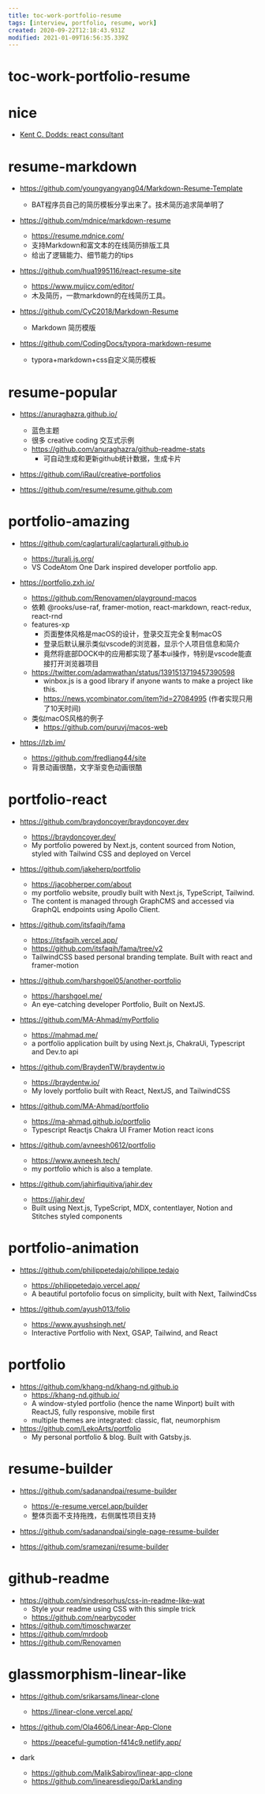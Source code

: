 ```yaml
---
title: toc-work-portfolio-resume
tags: [interview, portfolio, resume, work]
created: 2020-09-22T12:18:43.931Z
modified: 2021-01-09T16:56:35.339Z
---
```


# toc-work-portfolio-resume

# nice

- [Kent C. Dodds: react consultant](https://kentcdodds.com/)
# resume-markdown
- https://github.com/youngyangyang04/Markdown-Resume-Template
  - BAT程序员自己的简历模板分享出来了。技术简历追求简单明了

- https://github.com/mdnice/markdown-resume
  - https://resume.mdnice.com/
  - 支持Markdown和富文本的在线简历排版工具
  - 给出了逻辑能力、细节能力的tips

- https://github.com/hua1995116/react-resume-site
  - https://www.mujicv.com/editor/
  - 木及简历，一款markdown的在线简历工具。

- https://github.com/CyC2018/Markdown-Resume
  - Markdown 简历模版
- https://github.com/CodingDocs/typora-markdown-resume
  - typora+markdown+css自定义简历模板
# resume-popular
- https://anuraghazra.github.io/
  - 蓝色主题
  - 很多 creative coding 交互式示例
  - https://github.com/anuraghazra/github-readme-stats
    - 可自动生成和更新github统计数据，生成卡片

- https://github.com/iRaul/creative-portfolios
- https://github.com/resume/resume.github.com
# portfolio-amazing
- https://github.com/caglarturali/caglarturali.github.io
  - https://turali.js.org/
  - VS CodeAtom One Dark inspired developer portfolio app.

- https://portfolio.zxh.io/
  - https://github.com/Renovamen/playground-macos
  - 依赖 @rooks/use-raf, framer-motion, react-markdown, react-redux, react-rnd
  - features-xp
    - 页面整体风格是macOS的设计，登录交互完全复制macOS
    - 登录后默认展示类似vscode的浏览器，显示个人项目信息和简介
    - 竟然将底部DOCK中的应用都实现了基本ui操作，特别是vscode能直接打开浏览器项目
  - https://twitter.com/adamwathan/status/1391513719457390598
    - winbox.js is a good library if anyone wants to make a project like this.
    - https://news.ycombinator.com/item?id=27084995 (作者实现只用了10天时间)
  - 类似macOS风格的例子
    - https://github.com/puruvj/macos-web

- https://lzb.im/
  - https://github.com/fredliang44/site
  - 背景动画很酷，文字渐变色动画很酷
# portfolio-react
- https://github.com/braydoncoyer/braydoncoyer.dev
  - https://braydoncoyer.dev/
  - My portfolio powered by Next.js, content sourced from Notion, styled with Tailwind CSS and deployed on Vercel

- https://github.com/jakeherp/portfolio
  - https://jacobherper.com/about
  - my portfolio website, proudly built with Next.js, TypeScript, Tailwind. 
  - The content is managed through GraphCMS and accessed via GraphQL endpoints using Apollo Client.

- https://github.com/itsfaqih/fama
  - https://itsfaqih.vercel.app/
  - https://github.com/itsfaqih/fama/tree/v2
  - TailwindCSS based personal branding template. Built with react and framer-motion

- https://github.com/harshgoel05/another-portfolio
  - https://harshgoel.me/
  - An eye-catching developer Portfolio, Built on NextJS.

- https://github.com/MA-Ahmad/myPortfolio
  - https://mahmad.me/
  - a portfolio application built by using Next.js, ChakraUi, Typescript and Dev.to api

- https://github.com/BraydenTW/braydentw.io
  - https://braydentw.io/
  - My lovely portfolio built with React, NextJS, and TailwindCSS

- https://github.com/MA-Ahmad/portfolio
  - https://ma-ahmad.github.io/portfolio
  - Typescript Reactjs Chakra UI Framer Motion react icons

- https://github.com/avneesh0612/portfolio
  - https://www.avneesh.tech/
  - my portfolio which is also a template. 

- https://github.com/jahirfiquitiva/jahir.dev
  - https://jahir.dev/
  -  Built using Next.js, TypeScript, MDX, contentlayer, Notion and Stitches styled components
# portfolio-animation
- https://github.com/philippetedajo/philippe.tedajo
  - https://philippetedajo.vercel.app/
  - A beautiful portofolio focus on simplicity, built with Next, TailwindCss

- https://github.com/ayush013/folio
  - https://www.ayushsingh.net/
  - Interactive Portfolio with Next, GSAP, Tailwind, and React
# portfolio
- https://github.com/khang-nd/khang-nd.github.io
  - https://khang-nd.github.io/
  - A window-styled portfolio (hence the name Winport) built with ReactJS, fully responsive, mobile first
  - multiple themes are integrated: classic, flat, neumorphism
- https://github.com/LekoArts/portfolio
  - My personal portfolio & blog. Built with Gatsby.js.
# resume-builder
- https://github.com/sadanandpai/resume-builder
  - https://e-resume.vercel.app/builder
  - 整体页面不支持拖拽，右侧属性项目支持

- https://github.com/sadanandpai/single-page-resume-builder
- https://github.com/sramezani/resume-builder
# github-readme
- https://github.com/sindresorhus/css-in-readme-like-wat
  - Style your readme using CSS with this simple trick
  - https://github.com/nearbycoder
- https://github.com/timoschwarzer
- https://github.com/mrdoob
- https://github.com/Renovamen
# glassmorphism-linear-like
- https://github.com/srikarsams/linear-clone
  - https://linear-clone.vercel.app/
- https://github.com/Ola4606/Linear-App-Clone
  - https://peaceful-gumption-f414c9.netlify.app/

- dark
  - https://github.com/MalikSabirov/linear-app-clone
  - https://github.com/linearesdiego/DarkLanding

